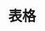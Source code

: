 # 表格

<script setup>
    let data=[{name:'常规表格',code:'AnTable'},{name:'TOP表格',code:'AnTopTable'}]
</script>

<element :data="data"></element>
